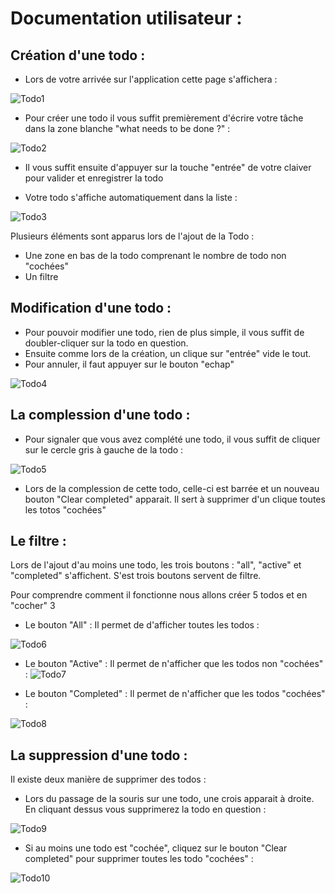 # Documentation utilisateur :

## Création d'une todo : 

* Lors de votre arrivée sur l'application cette page s'affichera :

![Todo1](https://raw.githubusercontent.com/thomasv04/OC_P8/master/documentation/img/1.png)

* Pour créer une todo il vous suffit premièrement d'écrire votre tâche dans la zone blanche "what needs to be done ?" : 

![Todo2](https://raw.githubusercontent.com/thomasv04/OC_P8/master/documentation/img/2.png)

* Il vous suffit ensuite d'appuyer sur la touche "entrée" de votre claiver pour valider et enregistrer la todo

* Votre todo s'affiche automatiquement dans la liste :

![Todo3](https://raw.githubusercontent.com/thomasv04/OC_P8/master/documentation/img/3.png)

Plusieurs éléments sont apparus lors de l'ajout de la Todo :
* Une zone en bas de la todo comprenant le nombre de todo non "cochées" 
* Un filtre

## Modification d'une todo : 

* Pour pouvoir modifier une todo, rien de plus simple, il vous suffit de doubler-cliquer sur la todo en question.
* Ensuite comme lors de la création, un clique sur "entrée" vide le tout.
* Pour annuler, il faut appuyer sur le bouton "echap"

![Todo4](https://raw.githubusercontent.com/thomasv04/OC_P8/master/documentation/img/4.png)

## La complession d'une todo : 

* Pour signaler que vous avez complété une todo, il vous suffit de cliquer sur le cercle gris à gauche de la todo :

![Todo5](https://raw.githubusercontent.com/thomasv04/OC_P8/master/documentation/img/5.png)

* Lors de la complession de cette todo, celle-ci est barrée et un nouveau bouton "Clear completed" apparait. Il sert à supprimer d'un clique toutes les totos "cochées"

## Le filtre :


Lors de l'ajout d'au moins une todo, les trois boutons : "all", "active" et "completed" s'affichent. S'est trois boutons servent de filtre.

Pour comprendre comment il fonctionne nous allons créer 5 todos et en "cocher" 3 


* Le bouton "All" : Il permet de d'afficher toutes les todos :

![Todo6](https://raw.githubusercontent.com/thomasv04/OC_P8/master/documentation/img/6.png)

* Le bouton "Active" : Il permet de n'afficher que les todos non "cochées" :
![Todo7](https://raw.githubusercontent.com/thomasv04/OC_P8/master/documentation/img/7.png)

* Le bouton "Completed" : Il permet de n'afficher que les todos "cochées" :

![Todo8](https://raw.githubusercontent.com/thomasv04/OC_P8/master/documentation/img/8.png)

## La suppression d'une todo :

Il existe deux manière de supprimer des todos : 

* Lors du passage de la souris sur une todo, une crois apparait à droite. En cliquant dessus vous supprimerez la todo en question :

![Todo9](https://raw.githubusercontent.com/thomasv04/OC_P8/master/documentation/img/9.png)


* Si au moins une todo est "cochée", cliquez sur le bouton "Clear completed" pour supprimer toutes les todo "cochées" : 

![Todo10](https://raw.githubusercontent.com/thomasv04/OC_P8/master/documentation/img/10.png)